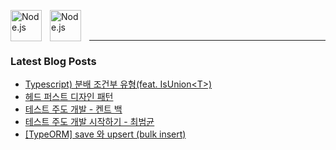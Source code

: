 <img align="left" alt="Node.js" width="50px" src="https://cdn.jsdelivr.net/gh/devicons/devicon/icons/nodejs/nodejs-original.svg" style="padding-right:10px;" /><img align="left" alt="Node.js" width="50px" src="https://cdn.jsdelivr.net/gh/devicons/devicon/icons/nestjs/nestjs-plain.svg" style="padding-right:10px;" />

<br />
<br />

---

### Latest Blog Posts 

<!-- BLOG-POST-LIST:START -->
- [Typescript&rpar; 분배 조건부 유형&lpar;feat. IsUnion&lt;T&gt;&rpar;](https://velog.io/@isntkyu/Typescript-%EB%B6%84%EB%B0%B0-%EC%A1%B0%EA%B1%B4%EB%B6%80-%EC%9C%A0%ED%98%95feat.-IsUnionT)
- [헤드 퍼스트 디자인 패턴](https://velog.io/@isntkyu/%EB%8F%85%ED%9B%84%EA%B0%90-%ED%97%A4%EB%93%9C-%ED%8D%BC%EC%8A%A4%ED%8A%B8-%EB%94%94%EC%9E%90%EC%9D%B8-%ED%8C%A8%ED%84%B4)
- [테스트 주도 개발 - 켄트 백](https://velog.io/@isntkyu/%EB%8F%85%ED%9B%84%EA%B0%90-%ED%85%8C%EC%8A%A4%ED%8A%B8-%EC%A3%BC%EB%8F%84-%EA%B0%9C%EB%B0%9C-%EC%BC%84%ED%8A%B8-%EB%B0%B1)
- [테스트 주도 개발 시작하기 - 최범균](https://velog.io/@isntkyu/%ED%85%8C%EC%8A%A4%ED%8A%B8-%EC%A3%BC%EB%8F%84-%EA%B0%9C%EB%B0%9C-%EC%8B%9C%EC%9E%91%ED%95%98%EA%B8%B0-%EC%B5%9C%EB%B2%94%EA%B7%A0-%EB%8F%85%ED%9B%84%EA%B0%90)
- [[TypeORM] save 와 upsert &lpar;bulk insert&rpar;](https://velog.io/@isntkyu/TypeORM-save-%EC%99%80-upsert-bulk-insert)
<!-- BLOG-POST-LIST:END -->
